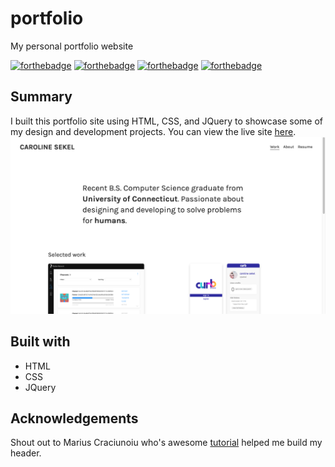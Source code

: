 # portfolio
My personal portfolio website 

[![forthebadge](https://forthebadge.com/images/badges/built-with-love.svg)](https://forthebadge.com) [![forthebadge](https://forthebadge.com/images/badges/uses-html.svg)](https://forthebadge.com) [![forthebadge](https://forthebadge.com/images/badges/uses-css.svg)](https://forthebadge.com) [![forthebadge](https://forthebadge.com/images/badges/uses-js.svg)](https://forthebadge.com)

## Summary
I built this portfolio site using HTML, CSS, and JQuery to showcase some of my design and development projects. You can view the live site [here](https://carolinesekel.github.io/portfolio/).
![Image of Site](demo.png)

## Built with
* HTML
* CSS
* JQuery

## Acknowledgements
Shout out to Marius Craciunoiu who's awesome [tutorial](https://medium.com/@mariusc23/hide-header-on-scroll-down-show-on-scroll-up-67bbaae9a78c) helped me build my header.
